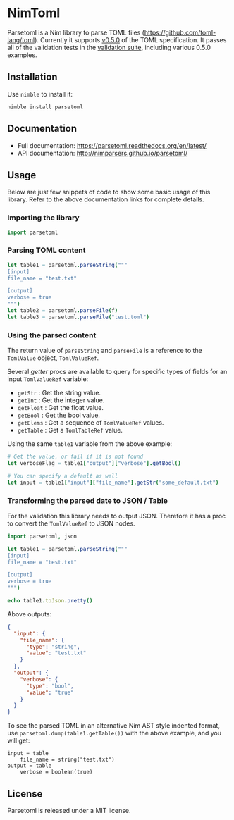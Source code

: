 # NimToml

Parsetoml is a Nim library to parse TOML files
(https://github.com/toml-lang/toml). Currently it supports
[v0.5.0](https://github.com/toml-lang/toml/tree/v0.5.0)
of the TOML specification. It passes all of the validation tests in the
[validation suite](https://github.com/BurntSushi/toml-test), including various
0.5.0 examples.


## Installation

Use `nimble` to install it:

    nimble install parsetoml

## Documentation

- Full documentation: https://parsetoml.readthedocs.org/en/latest/
- API documentation: http://nimparsers.github.io/parsetoml/

## Usage

Below are just few snippets of code to show some basic usage of this
library. Refer to the above documentation links for complete
details.

### Importing the library

```nim
import parsetoml
```

### Parsing TOML content

```nim
let table1 = parsetoml.parseString("""
[input]
file_name = "test.txt"

[output]
verbose = true
""")
let table2 = parsetoml.parseFile(f)
let table3 = parsetoml.parseFile("test.toml")
```

### Using the parsed content

The return value of `parseString` and `parseFile` is a reference to
the `TomlValue` object, `TomlValueRef`.

Several *getter* procs are available to query for specific types of
fields for an input `TomlValueRef` variable:

- `getStr` : Get the string value.
- `getInt` : Get the integer value.
- `getFloat` : Get the float value.
- `getBool` : Get the bool value.
- `getElems` : Get a sequence of `TomlValueRef` values.
- `getTable` : Get a `TomlTableRef` value.

Using the same `table1` variable from the above example:

```nim
# Get the value, or fail if it is not found
let verboseFlag = table1["output"]["verbose"].getBool()

# You can specify a default as well
let input = table1["input"]["file_name"].getStr("some_default.txt")
```

### Transforming the parsed date to JSON / Table

For the validation this library needs to output JSON. Therefore it has
a proc to convert the `TomlValueRef` to JSON nodes.

```nim
import parsetoml, json

let table1 = parsetoml.parseString("""
[input]
file_name = "test.txt"

[output]
verbose = true
""")

echo table1.toJson.pretty()
```

Above outputs:

```json
{
  "input": {
    "file_name": {
      "type": "string",
      "value": "test.txt"
    }
  },
  "output": {
    "verbose": {
      "type": "bool",
      "value": "true"
    }
  }
}
```

To see the parsed TOML in an alternative Nim AST style indented
format, use `parsetoml.dump(table1.getTable())` with the above
example, and you will get:

```
input = table
    file_name = string("test.txt")
output = table
    verbose = boolean(true)
```

## License

Parsetoml is released under a MIT license.
